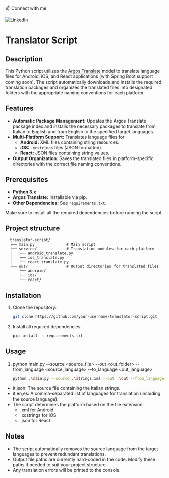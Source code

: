 📫 Connect with me

[![LinkedIn](https://img.shields.io/badge/LinkedIn-%230077B5.svg?&logo=linkedin&logoColor=white)](https://www.linkedin.com/in/antonio-montemurro-2b3107287/)

# Translator Script

## Description

This Python script utilizes the [Argos Translate](https://github.com/argosopentech/argos-translate) model to translate language files for Android, iOS, and React applications (with Spring Boot support coming soon). The script automatically downloads and installs the required translation packages and organizes the translated files into designated folders with the appropriate naming conventions for each platform.

## Features

- **Automatic Package Management:** Updates the Argos Translate package index and installs the necessary packages to translate from Italian to English and from English to the specified target languages.
- **Multi-Platform Support:** Translates language files for:
  - **Android:** XML files containing string resources.
  - **iOS:** `.xcstrings` files (JSON formatted).
  - **React:** JSON files containing string values.
- **Output Organization:** Saves the translated files in platform-specific directories with the correct file naming conventions.

## Prerequisites

- **Python 3.x**
- **Argos Translate:** Installable via pip.
- **Other Dependencies:** See `requirements.txt`.

Make sure to install all the required dependencies before running the script.

## Project structure
  ```
    translator-script/
    ├── main.py              # Main script
    ├── service/             # Translation modules for each platform
    │   ├── android_translate.py
    │   ├── ios_translate.py
    │   └── react_translate.py
    └── out/                 # Output directories for translated files
        ├── android/
        ├── ios/
        └── react/
  ```

## Installation

1. Clone the repository:
   ```bash
   git clone https://github.com/your-username/translator-script.git
2. Install all required dependencies:
   ```bash
   pip install -r requirements.txt

## Usage

1. python main.py --source <source_file> --out <out_folder> --from_language <source_language> --to_language <out_language>
   ```bash
   python .\main.py --source .\strings.xml --out .\out --from_language en --to_language it,en,es
   
- it.json: The source file containing the Italian strings.
- it,en,es: A comma-separated list of languages for translation (including the source language).
- The script determines the platform based on the file extension:
  - .xml for Android
  - .xcstrings for iOS
  - .json for React

## Notes
- The script automatically removes the source language from the target languages to prevent redundant translations.
- Output file paths are currently hard-coded in the code. Modify these paths if needed to suit your project structure.
- Any translation errors will be printed to the console.